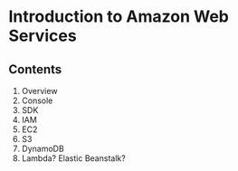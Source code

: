 # Introduction to Amazon Web Services

## Contents
1. Overview
2. Console
3. SDK
2. IAM
3. EC2
4. S3
5. DynamoDB
6. Lambda? Elastic Beanstalk? 
